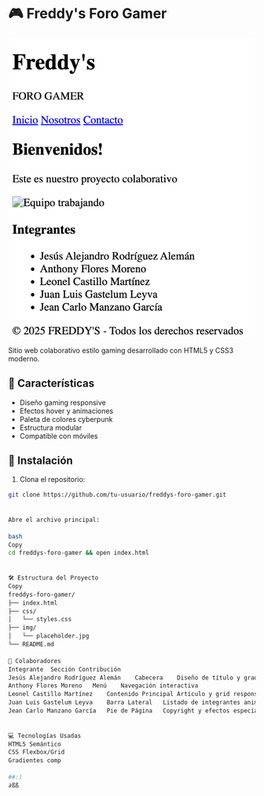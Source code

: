 # 🎮 Freddy's Foro Gamer

![Preview del Sitio](img/preview.jpg)

Sitio web colaborativo estilo gaming desarrollado con HTML5 y CSS3 moderno.

## 🌟 Características
- Diseño gaming responsive
- Efectos hover y animaciones
- Paleta de colores cyberpunk
- Estructura modular
- Compatible con móviles

## 🚀 Instalación
1. Clona el repositorio:
```bash
git clone https://github.com/tu-usuario/freddys-foro-gamer.git


Abre el archivo principal:

bash
Copy
cd freddys-foro-gamer && open index.html


🛠 Estructura del Proyecto
Copy
freddys-foro-gamer/
├── index.html
├── css/
│   └── styles.css
├── img/
│   └── placeholder.jpg
└── README.md

👥 Colaboradores
Integrante	Sección	Contribución
Jesús Alejandro Rodríguez Alemán	Cabecera	Diseño de título y gradientes
Anthony Flores Moreno	Menú	Navegación interactiva
Leonel Castillo Martínez	Contenido Principal	Artículo y grid responsive
Juan Luis Gastelum Leyva	Barra Lateral	Listado de integrantes animado
Jean Carlo Manzano García	Pie de Página	Copyright y efectos especiales


💻 Tecnologías Usadas
HTML5 Semántico
CSS Flexbox/Grid
Gradientes comp

##:)
∂ßß